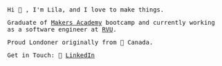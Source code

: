 <samp>
  
  Hi 👋 , I'm Lila, and I love to make things. 
  
  Graduate of [Makers Academy](https://makers.tech/) bootcamp and currently working as a software engineer at [RVU](https://rvu.co.uk). 
  
  Proud Londoner originally from 🍁 Canada.
  
  Get in Touch: 🛄 [LinkedIn](https://www.linkedin.com/in/lila-walker-407b003b/)<br>

</samp>
